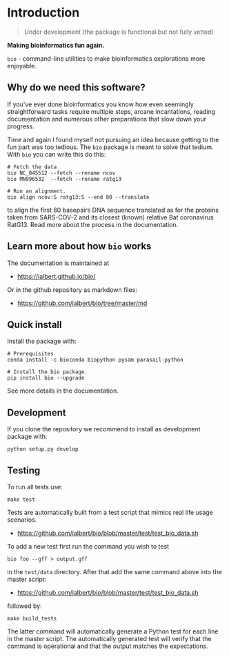 # Introduction

> Under development (the package is functional but not fully vetted)

**Making bioinformatics fun again.**

`bio` - command-line utilities to make bioinformatics explorations more enjoyable.

## Why do we need this software?

If you've ever done bioinformatics you know how even seemingly straightforward tasks require multiple steps, arcane incantations, reading documentation and numerous other preparations that slow down your progress. 

Time and again I found myself not pursuing an idea because getting to the fun part was too tedious. The `bio` package is meant to solve that tedium.  With `bio` you can write this do this:

    # Fetch the data
    bio NC_045512 --fetch --rename ncov
    bio MN996532  --fetch --rename ratg13
    
    # Run an alignment.
    bio align ncov:S ratg13:S --end 80 --translate

to align the first 80 basepairs DNA sequence translated as for the proteins taken from SARS-COV-2 and its closest (known) relative Bat coronavirus RatG13. Read more about the process in the documentation.

## Learn more about how `bio` works

The documentation is maintained at

* https://ialbert.github.io/bio/

Or in the github repository as markdown files:

* https://github.com/ialbert/bio/tree/master/md

## Quick install
    
Install the package with:

    # Prerequisites
    conda install -c bioconda biopython pysam parasail-python
    
    # Install the bio package.
    pip install bio --upgrade
    
See more details in the documentation.

## Development

If you clone the repository we recommend to install as development package with:

    python setup.py develop
    
## Testing

To run all tests use:

    make test
    
Tests are automatically built from a test script that mimics real life usage scenarios.

* https://github.com/ialbert/bio/blob/master/test/test_bio_data.sh

To add a new test first run the command you wish to test

    bio foo --gff > output.gff

in the `test/data` directory. After that add the same command above into the master script:

* https://github.com/ialbert/bio/blob/master/test/test_bio_data.sh
    
followed by:

    make build_tests
    
The latter command will automatically generate a Python test for each line in the master script.
The automatically generated test will verify that the command is operational and that the output matches the expectations.

